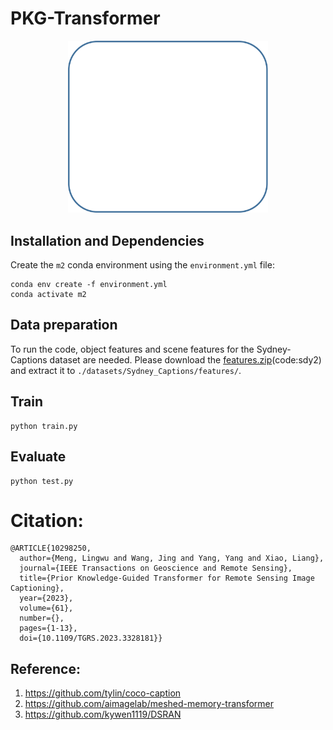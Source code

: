 # PKG-Transformer
<p align="center">
  <img src="images/PKG-Transformer.png" alt="PKG-Transformer" width="320"/>
</p>


## Installation and Dependencies
Create the `m2` conda environment using the `environment.yml` file:
```
conda env create -f environment.yml
conda activate m2
```

## Data preparation
To run the code, object features and scene features for the Sydney-Captions dataset are needed.
Please download the [features.zip](https://pan.baidu.com/s/1o4m4f5doAtAsRr1Z7tv3lw)(code:sdy2) and extract it to `./datasets/Sydney_Captions/features/`.

## Train
```
python train.py
```

## Evaluate
```
python test.py
```

# Citation:
```
@ARTICLE{10298250,
  author={Meng, Lingwu and Wang, Jing and Yang, Yang and Xiao, Liang},
  journal={IEEE Transactions on Geoscience and Remote Sensing}, 
  title={Prior Knowledge-Guided Transformer for Remote Sensing Image Captioning}, 
  year={2023},
  volume={61},
  number={},
  pages={1-13},
  doi={10.1109/TGRS.2023.3328181}}
```

## Reference:
1. https://github.com/tylin/coco-caption
2. https://github.com/aimagelab/meshed-memory-transformer
3. https://github.com/kywen1119/DSRAN
